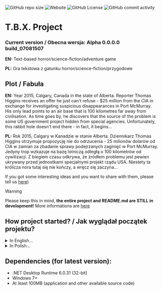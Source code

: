 ![GitHub repo size](https://img.shields.io/github/repo-size/pazdanowskyPLAY/project-tbx?style=for-the-badge)
![Website](https://img.shields.io/website?url=https%3A%2F%2Fpazdanowskyplay.github.io%2Fproject-tbx%2F&style=for-the-badge)
![GitHub License](https://img.shields.io/github/license/pazdanowskyPLAY/project-tbx?style=for-the-badge)
![GitHub commit activity](https://img.shields.io/github/commit-activity/t/pazdanowskyPLAY/project-tbx?style=for-the-badge&label=Total%20commits%3A)



# T.B.X. Project
### Current version / Obecna wersja: Alpha 0.0.0.0 build_07081507
**EN:** Text-based horror/science-fiction/adventure game

**PL:** Gra tekstowa z gatunku horror/science-fiction/przygodowe

## Plot / Fabuła
**EN:** Year 2015, Calgary, Canada in the state of Alberta. Reporter Thomas Higgins receives an offer he just can't refuse - $25 million from the CIA in exchange for investigating suspicious disappearances in Port McMurray. His only lead points to an air base that is 100 kilometres far away from civilisation. As time goes by, he discovers that the source of the problem is some US government project hidden from special agencies. Unfortunately, this rabbit hole doesn't end there - in fact, it begins...

**PL:** Rok 2015, Calgary w Kanadzie w stanie Alberta. Dziennikarz Thomas Higgins otrzymuje propozycję nie do odrzucenia - 25 milionów dolarów od CIA w zamian za zbadanie sprawy podejrzanych zaginięć w Port McMurray. Jedyny trop wzkazuje na bazę lotniczą odległą o 100 kilometrów od cywilizacji. Z biegiem czasu odkrywa, że żródłem problemu jest pewien ukrywany przed jednostkami specjalnymi projekt rządu USA. Niestety ta królicza nora tutaj się nie kończy, a wręcz się zaczyna...

If you got some interesting ideas and you want to share with them, please tell us [here](https://discord.gg/CeWPcvSCwJ))

> [!WARNING]
> Please keep this in mind, **the entire project and README.md are STILL in development!** More informations are [here](https://pazdanowskyplay.github.io/project-tbx/)

## How project started? / Jak wyglądał początek projektu?

<details>

<summary>
  In English...
</summary>

* The project was born in my mind around 2018-2019, but I started my first attempts in 2022 in Code::Blocks (C/C++). Since I began my education in a technical school as a computer scientist and learned object-oriented programming there, I decided to change the game code to C# and invite some of my classmates to the project. For the time being, we are just learning to use Github and Visual Studio, but I'm sure we will be able to release the first official version by the end of the year. ~~ pazdanowskyPLAY
* We form a very creative and organised team, I have previously been catching up on creating smaller productions or short feature stories, I have been exploring computer science and programming since 2015 (mainly theory), I have taken up collaboration in the project at the beginning of 2024, I am of good mind and believe in this project! ~~ pulpitaro

</details>


<details>

<summary>
  In Polish...
</summary>

* Projekt narodził mi się w głowie mniej więcej w 2018-2019 roku, ale pierwsze próby rozpocząłem w 2022 w Code::Blocks (C/C++). Jako że zacząłem naukę w technikum jako informatyk i tam poznałem programowanie obiektowe, postanowiłem zmienić kod gry na C# i zaprosić do projektu niektórych kolegów z mojej klasy. Póki co dopiero uczymy się korzystać z Githuba i Visual Studio, ale jestem pewien, ze uda nam się wydać pierwsze oficjalną wersję do końca roku. ~~ pazdanowskyPLAY
* Tworzymy bardzo kreatywny i zorganizowany zespół, wcześniej łapałem się za tworzenie mniejszych produkcji czy też krótkich historyjek fabularnych, zgłębiam tajniki informatyki i programowania od 2015 roku (głównie teorię), współpracy w projekcie podjąłem się na początku 2024, jestem dobrej myśli i wierzę w ten projekt! ~~ pulpitaro

</details>

## Dependencies (for latest version):
* .NET Desktop Runtime 6.0.31 (32-bit)
* Windows 7+
* At least 100MB (application and other available source code)
